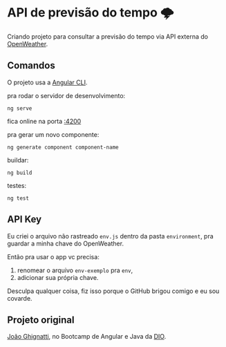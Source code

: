 # API de previsão do tempo 🌩

Criando projeto para consultar a previsão do tempo via API externa do [OpenWeather](https://openweathermap.org).

## Comandos

O projeto usa a [Angular CLI](https://github.com/angular/angular-cli).

pra rodar o servidor de desenvolvimento:
```
ng serve
```

fica online na porta [:4200](http://localhost:4200/)

pra gerar um novo componente:
```
ng generate component component-name
```

buildar:
```
ng build
```

testes:
```
ng test
```

## API Key

Eu criei o arquivo não rastreado `env.js` dentro da pasta `environment`, pra guardar a minha chave do OpenWeather.

Então pra usar o app vc precisa:
1. renomear o arquivo `env-exemplo` pra `env`,
2. adicionar sua própria chave.

Desculpa qualquer coisa, fiz isso porque o GitHub brigou comigo e eu sou covarde.

## Projeto original

[João Ghignatti](https://github.com/JGhignatti/jv-weather), no Bootcamp de Angular e Java da [DIO](https://web.digitalinnovation.one).
